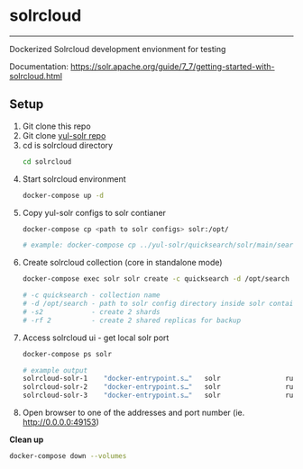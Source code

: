 # solrcloud
---
Dockerized Solrcloud development envionment for testing

Documentation: https://solr.apache.org/guide/7_7/getting-started-with-solrcloud.html

## Setup
1. Git clone this repo
2. Git clone [yul-solr repo](https://github.com/yalelibrary/yul-solr.git)
3. cd is solrcloud directory
    ```bash
    cd solrcloud
    ```
4. Start solrcloud environment
    ```bash
    docker-compose up -d
    ```
5. Copy yul-solr configs to solr contianer
    ```bash
    docker-compose cp <path to solr configs> solr:/opt/
    
    # example: docker-compose cp ../yul-solr/quicksearch/solr/main/search solr:/opt/
    ```
6. Create solrcloud collection (core in standalone mode)
    ```bash
    docker-compose exec solr solr create -c quicksearch -d /opt/search -s2 -rf 2

    # -c quicksearch - collection name
    # -d /opt/search - path to solr config directory inside solr container
    # -s2            - create 2 shards
    # -rf 2          - create 2 shared replicas for backup 
    ```
7. Access solrcloud ui - get local solr port
    ```bash
    docker-compose ps solr

    # example output
    solrcloud-solr-1    "docker-entrypoint.s…"   solr                running             0.0.0.0:49153->8983/tcp, :::49153->8983/tcp
    solrcloud-solr-2    "docker-entrypoint.s…"   solr                running             0.0.0.0:49155->8983/tcp, :::49155->8983/tcp
    solrcloud-solr-3    "docker-entrypoint.s…"   solr                running             0.0.0.0:49154->8983/tcp, :::49154->8983/tcp
    ```
8. Open browser to one of the addresses and port number (ie. http://0.0.0.0:49153)

**Clean up**
```bash
docker-compose down --volumes
```

